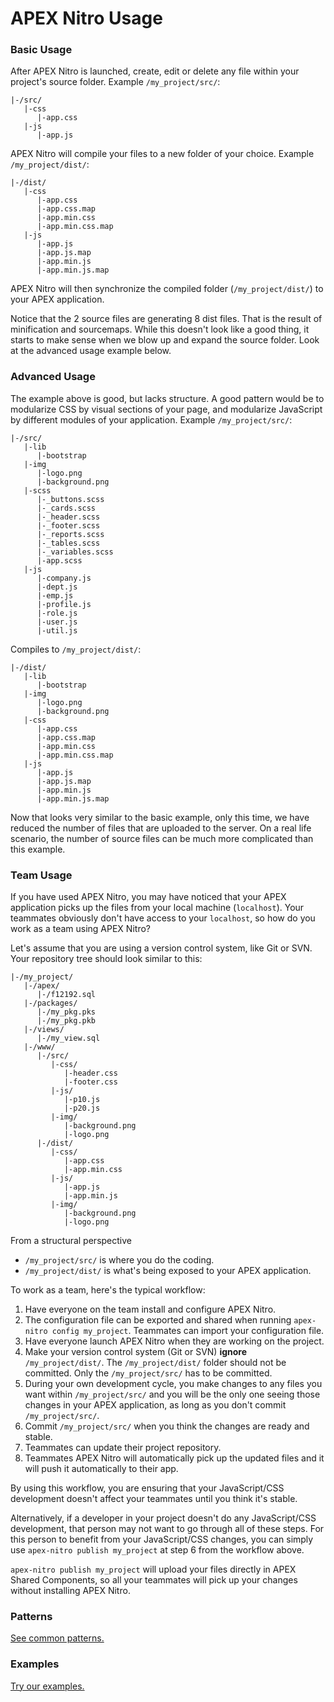 # APEX Nitro Usage

### Basic Usage
After APEX Nitro is launched, create, edit or delete any file within your project's source folder. Example `/my_project/src/`:
```
|-/src/
   |-css
      |-app.css
   |-js
      |-app.js
```

APEX Nitro will compile your files to a new folder of your choice. Example `/my_project/dist/`:
```
|-/dist/
   |-css
      |-app.css
      |-app.css.map
      |-app.min.css
      |-app.min.css.map
   |-js
      |-app.js
      |-app.js.map
      |-app.min.js
      |-app.min.js.map
```

APEX Nitro will then synchronize the compiled folder (`/my_project/dist/`) to your APEX application.

Notice that the 2 source files are generating 8 dist files. That is the result of minification and sourcemaps. While this doesn't look like a good thing, it starts to make sense when we blow up and expand the source folder. Look at the advanced usage example below.

### Advanced Usage
The example above is good, but lacks structure. A good pattern would be to modularize CSS by visual sections of your page, and modularize JavaScript by different modules of your application. Example `/my_project/src/`:
```
|-/src/
   |-lib
      |-bootstrap
   |-img
      |-logo.png
      |-background.png
   |-scss
      |-_buttons.scss
      |-_cards.scss
      |-_header.scss
      |-_footer.scss
      |-_reports.scss
      |-_tables.scss
      |-_variables.scss
      |-app.scss
   |-js
      |-company.js
      |-dept.js
      |-emp.js
      |-profile.js
      |-role.js
      |-user.js
      |-util.js
```

Compiles to `/my_project/dist/`:
```
|-/dist/
   |-lib
      |-bootstrap
   |-img
      |-logo.png
      |-background.png
   |-css
      |-app.css
      |-app.css.map
      |-app.min.css
      |-app.min.css.map
   |-js
      |-app.js
      |-app.js.map
      |-app.min.js
      |-app.min.js.map
```

Now that looks very similar to the basic example, only this time, we have reduced the number of files that are uploaded to the server. On a real life scenario, the number of source files can be much more complicated than this example.

### Team Usage
If you have used APEX Nitro, you may have noticed that your APEX application picks up the files from your local machine (`localhost`). Your teammates obviously don't have access to your `localhost`, so how do you work as a team using APEX Nitro?

Let's assume that you are using a version control system, like Git or SVN. Your repository tree should look similar to this:
```
|-/my_project/
   |-/apex/
      |-/f12192.sql
   |-/packages/
      |-/my_pkg.pks
      |-/my_pkg.pkb
   |-/views/
      |-/my_view.sql
   |-/www/
      |-/src/
         |-css/
            |-header.css
            |-footer.css
         |-js/
            |-p10.js
            |-p20.js
         |-img/
            |-background.png
            |-logo.png
      |-/dist/
         |-css/
            |-app.css
            |-app.min.css
         |-js/
            |-app.js
            |-app.min.js
         |-img/
            |-background.png
            |-logo.png
```

From a structural perspective
- `/my_project/src/` is where you do the coding.
- `/my_project/dist/` is what's being exposed to your APEX application.

To work as a team, here's the typical workflow:
1. Have everyone on the team install and configure APEX Nitro.
2. The configuration file can be exported and shared when running `apex-nitro config my_project`. Teammates can import your configuration file.
3. Have everyone launch APEX Nitro when they are working on the project.
4. Make your version control system (Git or SVN) **ignore** `/my_project/dist/`. The `/my_project/dist/` folder should not be committed. Only the `/my_project/src/` has to be committed.
5. During your own development cycle, you make changes to any files you want within `/my_project/src/` and you will be the only one seeing those changes in your APEX application, as long as you don't commit `/my_project/src/`.
6. Commit `/my_project/src/` when you think the changes are ready and stable.
7. Teammates can update their project repository.
8. Teammates APEX Nitro will automatically pick up the updated files and it will push it automatically to their app.

By using this workflow, you are ensuring that your JavaScript/CSS development doesn't affect your teammates until you think it's stable.

Alternatively, if a developer in your project doesn't do any JavaScript/CSS development, that person may not want to go through all of these steps. For this person to benefit from your JavaScript/CSS changes, you can simply use `apex-nitro publish my_project` at step 6 from the workflow above.

`apex-nitro publish my_project` will upload your files directly in APEX Shared Components, so all your teammates will pick up your changes without installing APEX Nitro.

### Patterns
[See common patterns.](patterns.md)

### Examples
[Try our examples.](../examples/)

